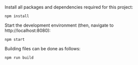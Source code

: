 Install all packages and dependencies required for this project:

    npm install
    
Start the development environment (then, navigate to http://localhost:8080):

    npm start
    
Building files can be done as follows:

    npm run build